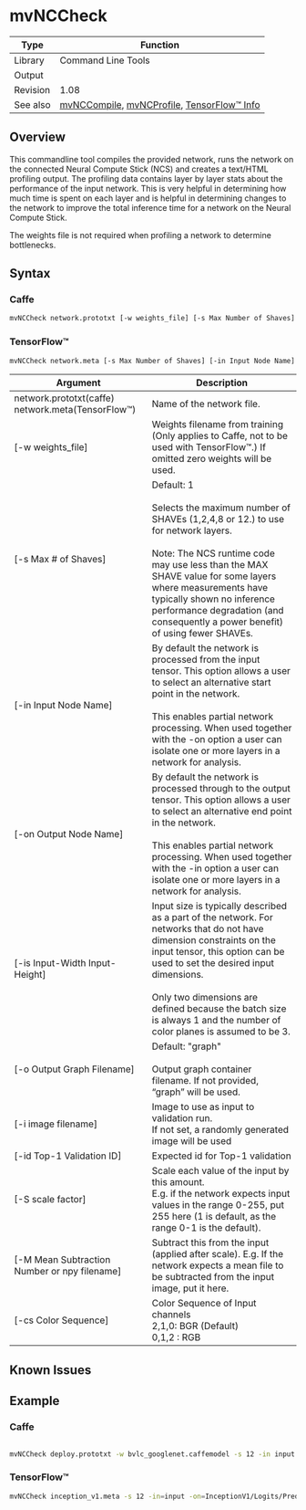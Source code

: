 # mvNCCheck

Type|Function
------------ | -------------
Library|Command Line Tools
Output|
Revision|1.08
See also| [mvNCCompile](compile.md), [mvNCProfile](profile.md), [TensorFlow™ Info](../TensorFlowUsage.md)

## Overview
This commandline tool compiles the provided network, runs the network on the connected Neural Compute Stick (NCS) and creates a text/HTML profiling output.  The profiling data contains layer by layer stats about the performance of the input network.  This is very helpful in determining how much time is spent on each layer and is helpful in determining changes to the network to improve the total inference time for a network on the Neural Compute Stick.

The weights file is not required when profiling a network to determine bottlenecks.

## Syntax

### Caffe
```bash
mvNCCheck network.prototxt [-w weights_file] [-s Max Number of Shaves] [-in Input Node Name] [-on Output Node Name] [-is Input-Width Input-Height] [-o Output Graph Filename] [-i image filename] [-id Top-1 Validation ID] [-S scale factor] [-M Mean Subtraction Number or npy filename] [-cs Color Sequence]
```

### TensorFlow™
```bash
mvNCCheck network.meta [-s Max Number of Shaves] [-in Input Node Name] [-on Output Node Name] [-is Input-Width Input-Height] [-o Output Graph Filename] [-i image filename] [-id Top-1 Validation ID] [-S scale factor] [-M Mean Subtraction Number or npy filename] [-cs Color Sequence]
```

Argument|Description
------------ | -------------
network.prototxt(caffe)<br>network.meta(TensorFlow™)|Name of the network file. 
[-w weights_file]|Weights filename from training (Only applies to Caffe, not to be used with TensorFlow™.) If omitted zero weights will be used. 
[-s Max # of Shaves]|Default: 1<br><br>Selects the maximum number of SHAVEs (1,2,4,8 or 12.) to use for network layers.<br><br>Note: The NCS runtime code may use less than the MAX SHAVE value for some layers where measurements have typically shown no inference performance degradation (and consequently a power benefit) of using fewer SHAVEs.
[-in Input Node Name]|By default the network is processed from the input tensor. This option allows a user to select an alternative start point in the network.<br><br>This enables partial network processing. When used together with the -on option a user can isolate one or more layers in a network for analysis.
[-on Output Node Name]|By default the network is processed through to the output tensor. This option allows a user to select an alternative end point in the network.<br><br>This enables partial network processing. When used together with the -in option a user can isolate one or more layers in a network for analysis.
[-is Input-Width Input-Height]|Input size is typically described as a part of the network. For networks that do not have dimension constraints on the input tensor, this option can be used to set the desired input dimensions.<br><br>Only two dimensions are defined because the batch size is always 1 and the number of color planes is assumed to be 3.
[-o Output Graph Filename]|Default: "graph"<br><br>Output graph container filename. If not provided, “graph” will be used.
[-i image filename]|Image to use as input to validation run.<br>If not set, a randomly generated image will be used
[-id Top-1 Validation ID]|Expected id for Top-1 validation
[-S scale factor]|Scale each value of the input by this amount.<br>E.g. if the network expects input values in the range 0-255, put 255 here (1 is default, as the range 0-1 is the default).
[-M Mean Subtraction Number or npy filename]|Subtract this from the input (applied after scale). E.g. If the network expects a mean file to be subtracted from the input image, put it here.
[-cs Color Sequence]|Color Sequence of Input channels<br>  2,1,0: BGR (Default) <br>  0,1,2 : RGB

## Known Issues

## Example
### Caffe
```bash

mvNCCheck deploy.prototxt -w bvlc_googlenet.caffemodel -s 12 -in input -on prob -is 224 224 -o GoogLeNet.graph -cs 2,1,0

```
### TensorFlow™
```bash
mvNCCheck inception_v1.meta -s 12 -in=input -on=InceptionV1/Logits/Predictions/Reshape_1 -is 224 224 -o InceptionV1.graph -cs 0,1,2

```
